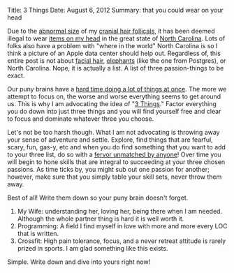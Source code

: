 Title: 3 Things
Date: August 6, 2012
Summary: that you could wear on your head

Due to the [abnormal size][2] of my [cranial hair follicals][3], it has been
deemed illegal to wear [items on my head][1] in the great state of [North
Carolina][4]. Lots of folks also have a problem with "where in the world" North Carolina 
is so I think a picture of an Apple data center should help out.
Regardless of, this entire post is not about [facial hair][5], [elephants][6]
(like the one from Postgres), or North Carolina. Nope, it is actually a list. 
A list of three passion-things to be exact.

Our puny brains have a [hard time doing a lot of things at once][7]. The
more we attempt to focus on, the worse and worse everything seems to get
around us. This is why I am advocating the idea of "[3 Things][8]."
Factor everything you do down into just three things and you will find
yourself free and clear to focus and dominate whatever three you choose.

Let's not be too harsh though. What I am not advocating is throwing away
your sense of adventure and settle. Explore, find things that are
fearful, scary, fun, gas-y, etc and when you do find something that you
want to add to your three list, do so with a [fervor unmatched by anyone][9]! 
Over time you will begin to hone skills that are integral to succeeding
at your three chosen passions. As time ticks by, you might sub out one
passion for another; however, make sure that you simply table your skill
sets, never throw them away.

Best of all! Write them down so your puny brain doesn't forget.

1. My Wife: understanding her, loving her, being there when I am needed.
   Although the whole partner thing is hard it is well worth it.
1. Programming: A field I find myself in love with more and more every
   LOC that is written.
1. Crossfit: High pain tolerance, focus, and a never retreat
   attitude is rarely prized in sports. I am glad something like this
   exists.

Simple. Write down and dive into yours right now!


[1]: http://www.askaprice.com/res/images/articles/cycle-helmet-female_299x403.jpg
[2]: http://rubyrogues.com/rr-60-solid-with-jim-weirich/
[3]: http://i51.tinypic.com/2135flx.jpg
[4]: http://parislemon.com/post/28600694849/wired-apple-is-building-something-new-at-its
[5]: http://www.flickr.com/photos/jockew/4636027374/sizes/l/in/photostream/
[6]: http://www.seofaction.com/images/postgres.jpg
[7]: http://duckduckgo.com/?q=multitasking+iz+bad
[8]: http://youtu.be/-JFfN5pKzFU
[9]: http://youtu.be/xP1-oquwoL8
